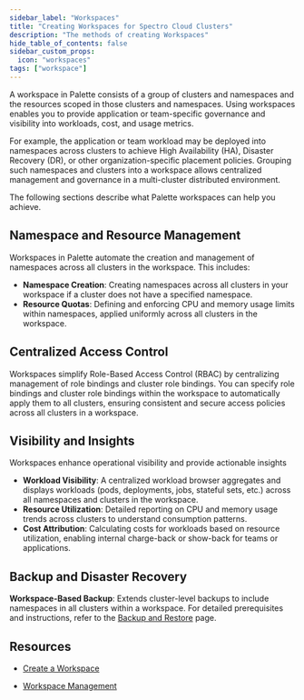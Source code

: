 ```yaml
---
sidebar_label: "Workspaces"
title: "Creating Workspaces for Spectro Cloud Clusters"
description: "The methods of creating Workspaces"
hide_table_of_contents: false
sidebar_custom_props:
  icon: "workspaces"
tags: ["workspace"]
---
```


A workspace in Palette consists of a group of clusters and namespaces and the resources scoped in those clusters and
namespaces. Using workspaces enables you to provide application or team-specific governance and visibility into
workloads, cost, and usage metrics.

For example, the application or team workload may be deployed into namespaces across clusters to achieve High
Availability (HA), Disaster Recovery (DR), or other organization-specific placement policies. Grouping such namespaces
and clusters into a workspace allows centralized management and governance in a multi-cluster distributed environment.

The following sections describe what Palette workspaces can help you achieve.

## Namespace and Resource Management

Workspaces in Palette automate the creation and management of namespaces across all clusters in the workspace. This
includes:

- **Namespace Creation**: Creating namespaces across all clusters in your workspace if a cluster does not have a
  specified namespace.
- **Resource Quotas**: Defining and enforcing CPU and memory usage limits within namespaces, applied uniformly across
  all clusters in the workspace.

## Centralized Access Control

Workspaces simplify Role-Based Access Control (RBAC) by centralizing management of role bindings and cluster role
bindings. You can specify role bindings and cluster role bindings within the workspace to automatically apply them to
all clusters, ensuring consistent and secure access policies across all clusters in a workspace.

## Visibility and Insights

Workspaces enhance operational visibility and provide actionable insights

- **Workload Visibility**: A centralized workload browser aggregates and displays workloads (pods, deployments, jobs,
  stateful sets, etc.) across all namespaces and clusters in the workspace.
- **Resource Utilization**: Detailed reporting on CPU and memory usage trends across clusters to understand consumption
  patterns.
- **Cost Attribution**: Calculating costs for workloads based on resource utilization, enabling internal charge-back or
  show-back for teams or applications.

## Backup and Disaster Recovery

**Workspace-Based Backup**: Extends cluster-level backups to include namespaces in all clusters within a workspace. For
detailed prerequisites and instructions, refer to the
[Backup and Restore](../clusters/cluster-management/backup-restore/backup-restore.md) page.

## Resources

- [Create a Workspace](./adding-a-new-workspace.md)

- [Workspace Management](./workspace-mgmt/workspace-mgmt.md)

